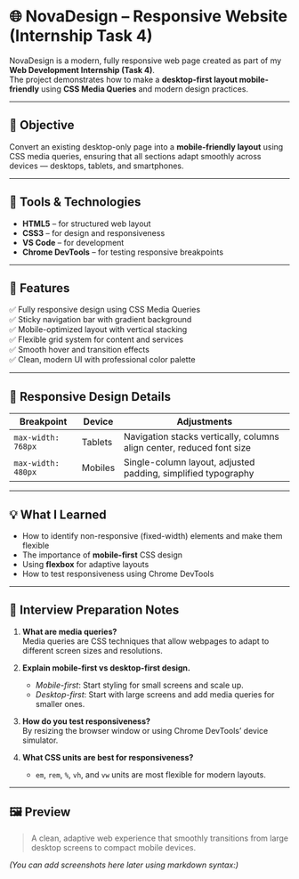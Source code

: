 # 🌐 NovaDesign – Responsive Website (Internship Task 4)

NovaDesign is a modern, fully responsive web page created as part of my **Web Development Internship (Task 4)**.  
The project demonstrates how to make a **desktop-first layout mobile-friendly** using **CSS Media Queries** and modern design practices.

---

## 🎯 Objective
Convert an existing desktop-only page into a **mobile-friendly layout** using CSS media queries, ensuring that all sections adapt smoothly across devices — desktops, tablets, and smartphones.

---

## 🧰 Tools & Technologies
- **HTML5** – for structured web layout  
- **CSS3** – for design and responsiveness  
- **VS Code** – for development  
- **Chrome DevTools** – for testing responsive breakpoints  

---

## 🚀 Features
✅ Fully responsive design using CSS Media Queries  
✅ Sticky navigation bar with gradient background  
✅ Mobile-optimized layout with vertical stacking  
✅ Flexible grid system for content and services  
✅ Smooth hover and transition effects  
✅ Clean, modern UI with professional color palette  

---

## 📱 Responsive Design Details

| Breakpoint | Device | Adjustments |
|-------------|---------|--------------|
| `max-width: 768px` | Tablets | Navigation stacks vertically, columns align center, reduced font size |
| `max-width: 480px` | Mobiles | Single-column layout, adjusted padding, simplified typography |

---

## 💡 What I Learned
- How to identify non-responsive (fixed-width) elements and make them flexible  
- The importance of **mobile-first** CSS design  
- Using **flexbox** for adaptive layouts  
- How to test responsiveness using Chrome DevTools  

---

## 🧠 Interview Preparation Notes
1. **What are media queries?**  
   Media queries are CSS techniques that allow webpages to adapt to different screen sizes and resolutions.

2. **Explain mobile-first vs desktop-first design.**  
   - *Mobile-first*: Start styling for small screens and scale up.  
   - *Desktop-first*: Start with large screens and add media queries for smaller ones.

3. **How do you test responsiveness?**  
   By resizing the browser window or using Chrome DevTools’ device simulator.

4. **What CSS units are best for responsiveness?**  
   - `em`, `rem`, `%`, `vh`, and `vw` units are most flexible for modern layouts.

---

## 🖼️ Preview
> A clean, adaptive web experience that smoothly transitions from large desktop screens to compact mobile devices.

*(You can add screenshots here later using markdown syntax:)*  
